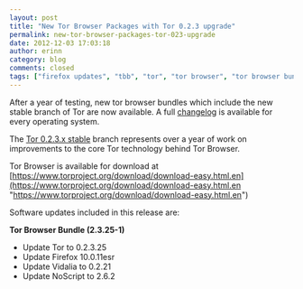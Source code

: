 ```yaml
---
layout: post
title: "New Tor Browser Packages with Tor 0.2.3 upgrade"
permalink: new-tor-browser-packages-tor-023-upgrade
date: 2012-12-03 17:03:18
author: erinn
category: blog
comments: closed
tags: ["firefox updates", "tbb", "tor", "tor browser", "tor browser bundle", "tor stable"]
---
```


After a year of testing, new tor browser bundles which include the new stable branch of Tor are now available. A full [changelog](https://gitweb.torproject.org/torbrowser.git/tree/7fc2ee548c5a15bad91cc3a3d0b6f8ae6ef10029) is available for every operating system.

The [Tor 0.2.3.x stable](https://lists.torproject.org/pipermail/tor-talk/2012-November/026554.html) branch represents over a year of work on improvements to the core Tor technology behind Tor Browser.

Tor Browser is available for download at [https://www.torproject.org/download/download-easy.html.en](https://www.torproject.org/download/download-easy.html.en "https://www.torproject.org/download/download-easy.html.en")

Software updates included in this release are:

**Tor Browser Bundle (2.3.25-1)**

-   Update Tor to 0.2.3.25
-   Update Firefox 10.0.11esr
-   Update Vidalia to 0.2.21
-   Update NoScript to 2.6.2

